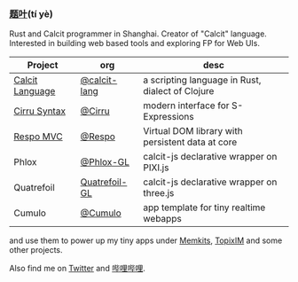 ### [题叶](http://tiye.me/)(tí yè)

Rust and Calcit programmer in Shanghai. Creator of "Calcit" language. Interested in building web based tools and exploring FP for Web UIs.

| Project                                    | org                                                          | desc                                             |
| ------------------------------------------ | ------------------------------------------------------------ | ------------------------------------------------ |
| [Calcit Language](http://calcit-lang.org/) | [@calcit-lang](http://github.com/calcit-lang)                | a scripting language in Rust, dialect of Clojure |
| [Cirru Syntax](http://cirru.org/)          | [@Cirru](http://github.com/Cirru/)                           | modern interface for S-Expressions               |
| [Respo MVC](http://respo-mvc.org/)         | [@Respo](http://github.com/Respo/)                           | Virtual DOM library with persistent data at core |
| Phlox                                      | [@Phlox-GL](http://github.com/Phlox-GL/)                     | calcit-js declarative wrapper on PIXI.js         |
| Quatrefoil                                 | [Quatrefoil-GL](https://github.com/Quatrefoil-GL/quatrefoil) | calcit-js declarative wrapper on three.js        |
| Cumulo                                     | [@Cumulo](https://github.com/Cumulo/)                        | app template for tiny realtime webapps           |

and use them to power up my tiny apps under [Memkits](https://github.com/Memkits/), [TopixIM](https://github.com/TopixIM/) and some other projects.

Also find me on [Twitter](https://twitter.com/tiyecirru) and [哔哩哔哩](https://space.bilibili.com/14227306/video).
